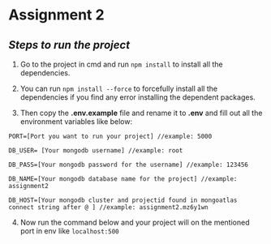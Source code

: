# Assignment 2

## _Steps to run the project_

1. Go to the project in cmd and run `npm install` to install all the dependencies.

2. You can run `npm install --force` to forcefully install all the dependencies if you find any error installing the dependent packages.

3. Then copy the **.env.example** file and rename it to **.env** and fill out all the environment variables like below:

```
PORT=[Port you want to run your project] //example: 5000

DB_USER= [Your mongodb username] //example: root

DB_PASS=[Your mongodb password for the username] //example: 123456

DB_NAME=[Your mongodb database name for the project] //example: assignment2

DB_HOST=[Your mongodb cluster and projectid found in mongoatlas connect string after @ ] //example: assignment2.mz6y1wn
```

4. Now run the command below and your project will on the mentioned port in env like
   `localhost:500`
